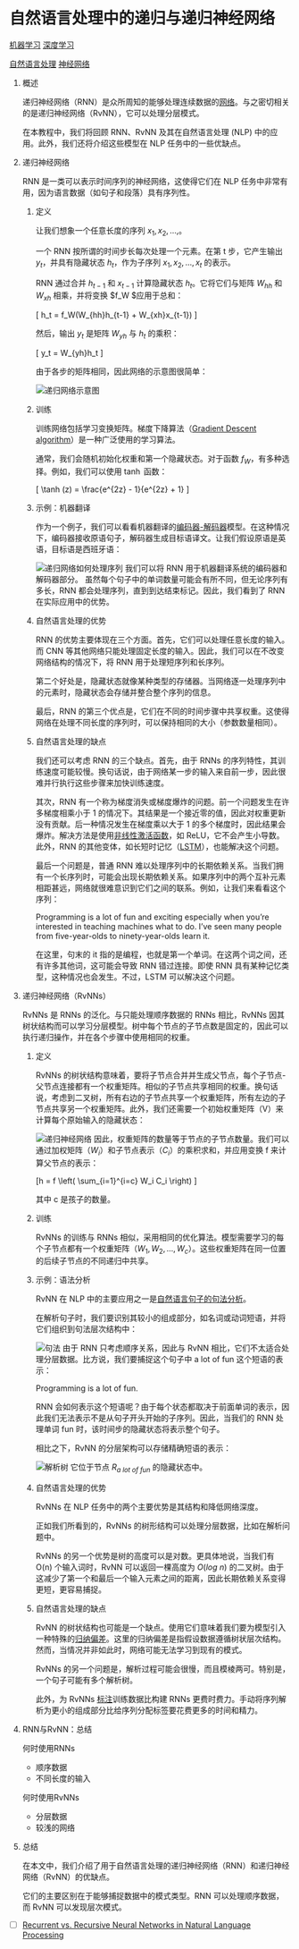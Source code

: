 # 自然语言处理中的递归与递归神经网络

[机器学习](https://www.baeldung.com/cs/category/ai/ml) [深度学习](https://www.baeldung.com/cs/category/ai/deep-learning)

[自然语言处理](https://www.baeldung.com/cs/tag/nlp) [神经网络](https://www.baeldung.com/cs/tag/neural-networks)

1. 概述

    递归神经网络（RNN）是众所周知的能够处理连续数据的[网络](https://www.baeldung.com/cs/neural-net-advantages-disadvantages)。与之密切相关的是递归神经网络（RvNN），它可以处理分层模式。

    在本教程中，我们将回顾 RNN、RvNN 及其在自然语言处理 (NLP) 中的应用。此外，我们还将介绍这些模型在 NLP 任务中的一些优缺点。

2. 递归神经网络

    RNN 是一类可以表示时间序列的神经网络，这使得它们在 NLP 任务中非常有用，因为语言数据（如句子和段落）具有序列性。

    1. 定义

        让我们想象一个任意长度的序列 $x_1, x_2, \ldots,$。

        一个 RNN 按所谓的时间步长每次处理一个元素。在第 t 步，它产生输出 $y_t$，并具有隐藏状态 $h_t$，作为子序列 $x_1, x_2, \ldots, x_t$ 的表示。

        RNN 通过合并 $h_{t-1}$ 和 $x_{t-1}$ 计算隐藏状态 $h_t$。它将它们与矩阵 $W_{hh}$ 和 $W_{xh}$ 相乘，并将变换 $f_W $应用于总和：

        \[ h_t = f_W(W_{hh}h_{t-1} + W_{xh}x_{t-1}) \]

        然后，输出 $y_t$ 是矩阵 $W_{yh}$ 与 $h_t$ 的乘积：

        \[ y_t = W_{yh}h_t \]

        由于各步的矩阵相同，因此网络的示意图很简单：

        ![递归网络示意图](pic/rnn-1.webp)
    2. 训练

        训练网络包括学习变换矩阵。梯度下降算法（[Gradient Descent algorithm](https://www.baeldung.com/cs/understanding-gradient-descent)）是一种广泛使用的学习算法。

        通常，我们会随机初始化权重和第一个隐藏状态。对于函数 $f_W$，有多种选择。例如，我们可以使用 $\tanh$ 函数：

        \[ \tanh (z) = \frac{e^{2z} - 1}{e^{2z} + 1} \]

    3. 示例：机器翻译

        作为一个例子，我们可以看看机器翻译的[编码器-解码器](https://www.baeldung.com/cs/nlp-encoder-decoder-models)模型。在这种情况下，编码器接收原语句子，解码器生成目标语译文。让我们假设原语是英语，目标语是西班牙语：

        ![递归网络如何处理序列](pic/example.webp)
        我们可以将 RNN 用于机器翻译系统的编码器和解码器部分。 虽然每个句子中的单词数量可能会有所不同，但无论序列有多长，RNN 都会处理序列，直到到达结束标记。因此，我们看到了 RNN 在实际应用中的优势。

    4. 自然语言处理的优势

        RNN 的优势主要体现在三个方面。首先，它们可以处理任意长度的输入。而 CNN 等其他网络只能处理固定长度的输入。因此，我们可以在不改变网络结构的情况下，将 RNN 用于处理短序列和长序列。

        第二个好处是，隐藏状态就像某种类型的存储器。当网络逐一处理序列中的元素时，隐藏状态会存储并整合整个序列的信息。

        最后，RNN 的第三个优点是，它们在不同的时间步骤中共享权重。这使得网络在处理不同长度的序列时，可以保持相同的大小（参数数量相同）。

    5. 自然语言处理的缺点

        我们还可以考虑 RNN 的三个缺点。首先，由于 RNNs 的序列特性，其训练速度可能较慢。换句话说，由于网络某一步的输入来自前一步，因此很难并行执行这些步骤来加快训练速度。

        其次，RNN 有一个称为梯度消失或梯度爆炸的问题。前一个问题发生在许多梯度相乘小于 1 的情况下。其结果是一个接近零的值，因此对权重更新没有贡献。后一种情况发生在梯度乘以大于 1 的多个梯度时，因此结果会爆炸。解决方法是使用[非线性激活函数](https://www.baeldung.com/cs/ml-nonlinear-activation-functions)，如 ReLU，它不会产生小导数。此外，RNN 的其他变体，如长短时记忆（[LSTM](https://www.baeldung.com/cs/bidirectional-vs-unidirectional-lstm)），也能解决这个问题。

        最后一个问题是，普通 RNN 难以处理序列中的长期依赖关系。当我们拥有一个长序列时，可能会出现长期依赖关系。如果序列中的两个互补元素相距甚远，网络就很难意识到它们之间的联系。例如，让我们来看看这个序列：

        Programming is a lot of fun and exciting especially when you’re interested in teaching machines what to do. I’ve seen many people from five-year-olds to ninety-year-olds learn it.

        在这里，句末的 it 指的是编程，也就是第一个单词。在这两个词之间，还有许多其他词，这可能会导致 RNN 错过连接。即使 RNN 具有某种记忆类型，这种情况也会发生。不过，LSTM 可以解决这个问题。

3. 递归神经网络（RvNNs）

    RvNNs 是 RNNs 的泛化。与只能处理顺序数据的 RNNs 相比，RvNNs 因其树状结构而可以学习分层模型。树中每个节点的子节点数是固定的，因此可以执行递归操作，并在各个步骤中使用相同的权重。

    1. 定义

        RvNNs 的树状结构意味着，要将子节点合并并生成父节点，每个子节点-父节点连接都有一个权重矩阵。相似的子节点共享相同的权重。换句话说，考虑到二叉树，所有右边的子节点共享一个权重矩阵，所有左边的子节点共享另一个权重矩阵。此外，我们还需要一个初始权重矩阵（V）来计算每个原始输入的隐藏状态：

        ![递归神经网络](pic/rvnns-1.webp)
        因此，权重矩阵的数量等于节点的子节点数量。我们可以通过加权矩阵（$W_i$）和子节点表示（$C_i$）的乘积求和，并应用变换 f 来计算父节点的表示：

        \[h = f \left( \sum_{i=1}^{i=c} W_i C_i \right) \]

        其中 c 是孩子的数量。

    2. 训练

        RvNNs 的训练与 RNNs 相似，采用相同的优化算法。模型需要学习的每个子节点都有一个权重矩阵（$W_1, W_2, \ldots, W_c$）。这些权重矩阵在同一位置的后续子节点的不同递归中共享。

    3. 示例：语法分析

        RvNN 在 NLP 中的主要应用之一是[自然语言句子的句法分析](https://icml.cc/2011/papers/125_icmlpaper.pdf)。

        在解析句子时，我们要识别其较小的组成部分，如名词或动词短语，并将它们组织到句法层次结构中：

        ![句法](pic/parse_tree.webp)
        由于 RNN 只考虑顺序关系，因此与 RvNN 相比，它们不太适合处理分层数据。比方说，我们要捕捉这个句子中 a lot of fun 这个短语的表示：

        Programming is a lot of fun.

        RNN 会如何表示这个短语呢？由于每个状态都取决于前面单词的表示，因此我们无法表示不是从句子开头开始的子序列。因此，当我们的 RNN 处理单词 fun 时，该时间步的隐藏状态将表示整个句子。

        相比之下，RvNN 的分层架构可以存储精确短语的表示：

        ![解析树](pic/rvnn_example.webp)
        它位于节点 $R_{a\ lot\ of\ fun}$ 的隐藏状态中。

    4. 自然语言处理的优势

        RvNNs 在 NLP 任务中的两个主要优势是其结构和降低网络深度。

        正如我们所看到的，RvNNs 的树形结构可以处理分层数据，比如在解析问题中。

        RvNNs 的另一个优势是树的高度可以是对数。更具体地说，当我们有 O(n) 个输入词时，RvNN 可以返回一棵高度为 $O(log\ n)$ 的二叉树。由于这减少了第一个和最后一个输入元素之间的距离，因此长期依赖关系变得更短，更容易捕捉。

    5. 自然语言处理的缺点

        RvNN 的树状结构也可能是一个缺点。使用它们意味着我们要为模型引入一种特殊的[归纳偏差](https://www.baeldung.com/cs/ml-inductive-bias)。这里的归纳偏差是指假设数据遵循树状层次结构。然而，当情况并非如此时，网络可能无法学习到现有的模式。

        RvNNs 的另一个问题是，解析过程可能会很慢，而且模棱两可。特别是，一个句子可能有多个解析树。

        此外，为 RvNNs [标注](https://www.baeldung.com/cs/ml-labeled-vs-unlabeled-data)训练数据比构建 RNNs 更费时费力。手动将序列解析为更小的组成部分比给序列分配标签要花费更多的时间和精力。

4. RNN与RvNN：总结

    何时使用RNNs

    - 顺序数据
    - 不同长度的输入

    何时使用RvNNs

    - 分层数据
    - 较浅的网络
5. 总结

    在本文中，我们介绍了用于自然语言处理的递归神经网络（RNN）和递归神经网络（RvNN）的优缺点。

    它们的主要区别在于能够捕捉数据中的模式类型。RNN 可以处理顺序数据，而 RvNN 可以发现层次模式。

- [ ] [Recurrent vs. Recursive Neural Networks in Natural Language Processing](https://www.baeldung.com/cs/networks-in-nlp)
